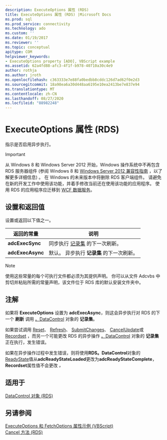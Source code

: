 ```yaml
---
description: ExecuteOptions 属性 (RDS)
title: ExecuteOptions 属性 (RDS) |Microsoft Docs
ms.prod: sql
ms.prod_service: connectivity
ms.technology: ado
ms.custom: ''
ms.date: 01/19/2017
ms.reviewer: ''
ms.topic: conceptual
apitype: COM
helpviewer_keywords:
- ExecuteOptions property [ADO], VBScript example
ms.assetid: 62a4fd88-afc3-4f1f-b978-40710a30c4e9
author: rothja
ms.author: jroth
ms.openlocfilehash: c363333e7e88fa0bedbb8cddc126d7ad62f0e2d3
ms.sourcegitcommit: 18a98ea6a30d448aa6195e10ea2413be7e837e94
ms.translationtype: MT
ms.contentlocale: zh-CN
ms.lasthandoff: 08/27/2020
ms.locfileid: "88982248"
---
```

# <a name="executeoptions-property-rds"></a>ExecuteOptions 属性 (RDS)
指示是否启用异步执行。  
  
> [!IMPORTANT]
>  从 Windows 8 和 Windows Server 2012 开始，Windows 操作系统中不再包含 RDS 服务器组件 (参阅 Windows 8 和 [Windows Server 2012 兼容性指南](https://www.microsoft.com/download/details.aspx?id=27416) ，以了解更多详细信息) 。 在 Windows 的未来版本中将删除 RDS 客户端组件。 请避免在新的开发工作中使用该功能，并着手修改当前还在使用该功能的应用程序。 使用 RDS 的应用程序应迁移到 [WCF 数据服务](https://go.microsoft.com/fwlink/?LinkId=199565)。  
  
## <a name="settings-and-return-values"></a>设置和返回值  
 设置或返回以下值之一。  
  
|返回的常量|说明|  
|--------------|-----------------|  
|**adcExecSync**|同步执行 [记录集](../ado-api/recordset-object-ado.md) 的下一次刷新。|  
|**adcExecAsync**|默认。 异步执行 **记录集** 的下一次刷新。|  
  
> [!NOTE]
>  使用这些常量的每个可执行文件都必须为其提供声明。 你可以从文件 Adcvbs 中剪切并粘贴所需的常量声明，该文件位于 RDS 库的默认安装文件夹中。  
  
## <a name="remarks"></a>注解  
 如果将 **ExecuteOptions** 设置为 **adcExecAsync**，则这会异步执行对 RDS 的下一个 **刷新** 调用 [。DataControl](./datacontrol-object-rds.md) 对象的 **记录集**。  
  
 如果尝试调用 [Reset](./reset-method-rds.md)、 [Refresh](./refresh-method-rds.md)、 [SubmitChanges](./submitchanges-method-rds.md)、 [CancelUpdate](../ado-api/cancelupdate-method-ado.md)或 [Recordset](./recordset-sourcerecordset-properties-rds.md) ，而另一个可能更改 RDS 的异步操作 [。DataControl](./datacontrol-object-rds.md) 对象的 **记录集** 正在执行，发生错误。  
  
 如果在异步操作过程中发生错误，则将使用**RDS。DataControl**对象的[ReadyState](./readystate-property-rds.md)值从**adcReadyStateLoaded**更改为**adcReadyStateComplete**， **Recordset**属性值不会更改 *。*  
  
## <a name="applies-to"></a>适用于  
 [DataControl 对象 (RDS)](./datacontrol-object-rds.md)  
  
## <a name="see-also"></a>另请参阅  
 [ExecuteOptions 和 FetchOptions 属性示例 (VBScript) ](./executeoptions-and-fetchoptions-properties-example-vbscript.md)   
 [Cancel 方法 (RDS)](./cancel-method-rds.md)